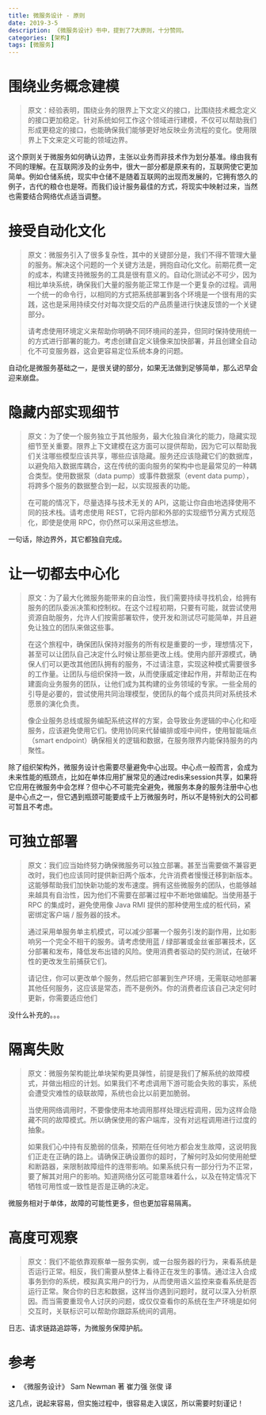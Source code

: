 ```yaml
---
title: 微服务设计 - 原则
date: 2019-3-5
description: 《微服务设计》书中，提到了7大原则，十分赞同。
categories: [架构]
tags: [微服务]
---
```


# 围绕业务概念建模
> 原文：经验表明，围绕业务的限界上下文定义的接口，比围绕技术概念定义的接口更加稳定。针对系统如何工作这个领域进行建模，不仅可以帮助我们形成更稳定的接口，也能确保我们能够更好地反映业务流程的变化。使用限界上下文来定义可能的领域边界。

这个原则关于微服务如何确认边界，主张以业务而非技术作为划分基准。缘由我有不同的理解。在互联网涉及的业务中，很大一部分都是原来有的，互联网使它更加简单。例如仓储系统，现实中仓储不是随着互联网的出现而发展的，它拥有悠久的例子，古代的粮仓也是呀。而我们设计服务最佳的方式，将现实中映射过来，当然也需要结合网络优点适当调整。

<!-- more -->

# 接受自动化文化
> 原文：微服务引入了很多复杂性，其中的关键部分是，我们不得不管理大量的服务。解决这个问题的一个关键方法是，拥抱自动化文化。前期花费一定的成本，构建支持微服务的工具是很有意义的。自动化测试必不可少，因为相比单块系统，确保我们大量的服务能正常工作是一个更复杂的过程。调用一个统一的命令行，以相同的方式把系统部署到各个环境是一个很有用的实践，这也是采用持续交付对每次提交后的产品质量进行快速反馈的一个关键部分。    
> 
> 请考虑使用环境定义来帮助你明确不同环境间的差异，但同时保持使用统一的方式进行部署的能力。考虑创建自定义镜像来加快部署，并且创建全自动化不可变服务器，这会更容易定位系统本身的问题。

自动化是微服务基础之一，是很关键的部分，如果无法做到足够简单，那么迟早会迎来崩盘。

# 隐藏内部实现细节
> 原文：为了使一个服务独立于其他服务，最大化独自演化的能力，隐藏实现细节至关重要。限界上下文建模在这方面可以提供帮助，因为它可以帮助我们关注哪些模型应该共享，哪些应该隐藏。服务还应该隐藏它们的数据库，以避免陷入数据库耦合，这在传统的面向服务的架构中也是最常见的一种耦合类型。使用数据泵（data pump）或事件数据泵（event data pump），将跨多个服务的数据整合到一起，以实现报表的功能。    
> 
> 在可能的情况下，尽量选择与技术无关的 API，这能让你自由地选择使用不同的技术栈。请考虑使用 REST，它将内部和外部的实现细节分离方式规范化，即使是使用 RPC，你仍然可以采用这些想法。

一句话，除边界外，其它都独自完成。

# 让一切都去中心化
> 原文：为了最大化微服务能带来的自治性，我们需要持续寻找机会，给拥有服务的团队委派决策和控制权。在这个过程初期，只要有可能，就尝试使用资源自助服务，允许人们按需部署软件，使开发和测试尽可能简单，并且避免让独立的团队来做这些事。
> 
> 在这个旅程中，确保团队保持对服务的所有权是重要的一步，理想情况下，甚至可以让团队自己决定什么时候让那些更改上线。使用内部开源模式，确保人们可以更改其他团队拥有的服务，不过请注意，实现这种模式需要很多的工作量。让团队与组织保持一致，从而使康威定律起作用，并帮助正在构建面向业务服务的团队，让他们成为其构建的业务领域的专家。一些全局的引导是必要的，尝试使用共同治理模型，使团队的每个成员共同对系统技术愿景的演化负责。
> 
> 像企业服务总线或服务编配系统这样的方案，会导致业务逻辑的中心化和哑服务，应该避免使用它们。使用协同来代替编排或哑中间件，使用智能端点（smart endpoint）确保相关的逻辑和数据，在服务限界内能保持服务的内聚性。

除了组织架构外，微服务设计也需要尽量避免中心出现。中心点一般而言，会成为未来性能的瓶颈点，比如在单体应用扩展常见的通过redis来session共享，如果将它应用在微服务中会怎样？但中心不可能完全避免，微服务本身的服务注册中心也是中心点之一，但它遇到瓶颈可能要成千上万微服务时，所以不是特别大的公司都可暂且不考虑。

# 可独立部署
> 原文：我们应当始终努力确保微服务可以独立部署。甚至当需要做不兼容更改时，我们也应该同时提供新旧两个版本，允许消费者慢慢迁移到新版本。这能够帮助我们加快新功能的发布速度。拥有这些微服务的团队，也能够越来越具有自治性，因为他们不需要在部署过程中不断地做编配。当使用基于 RPC 的集成时，避免使用像 Java RMI 提供的那种使用生成的桩代码，紧密绑定客户端 / 服务器的技术。
> 
> 通过采用单服务单主机模式，可以减少部署一个服务引发的副作用，比如影响另一个完全不相干的服务。请考虑使用蓝 / 绿部署或金丝雀部署技术，区分部署和发布，降低发布出错的风险。使用消费者驱动的契约测试，在破坏性的更改发生前捕获它们。
> 
> 请记住，你可以更改单个服务，然后把它部署到生产环境，无需联动地部署其他任何服务，这应该是常态，而不是例外。你的消费者应该自己决定何时更新，你需要适应他们

没什么补充的。。。

# 隔离失败
> 原文：微服务架构能比单块架构更具弹性，前提是我们了解系统的故障模式，并做出相应的计划。如果我们不考虑调用下游可能会失败的事实，系统会遭受灾难性的级联故障，系统也会比以前更加脆弱。
> 
> 当使用网络调用时，不要像使用本地调用那样处理远程调用，因为这样会隐藏不同的故障模式。所以确保使用的客户端库，没有对远程调用进行过度的抽象。
> 
> 如果我们心中持有反脆弱的信条，预期在任何地方都会发生故障，这说明我们正走在正确的路上。请确保正确设置你的超时，了解何时及如何使用舱壁和断路器，来限制故障组件的连带影响。如果系统只有一部分行为不正常，要了解其对用户的影响。知道网络分区可能意味着什么，以及在特定情况下牺牲可用性或一致性是否是正确的决定。

微服务相对于单体，故障的可能性更多，但也更加容易隔离。

# 高度可观察
> 原文：我们不能依靠观察单一服务实例，或一台服务器的行为，来看系统是否运行正常。相反，我们需要从整体上看待正在发生的事情。通过注入合成事务到你的系统，模拟真实用户的行为，从而使用语义监控来查看系统是否运行正常。聚合你的日志和数据，这样当你遇到问题时，就可以深入分析原因。而当需要重现令人讨厌的问题，或仅仅查看你的系统在生产环境是如何交互时，关联标识可以帮助你跟踪系统间的调用。

日志、请求链路追踪等，为微服务保障护航。

# 参考
- 《微服务设计》 Sam Newman 著 崔力强 张俊 译

这几点，说起来容易，但实施过程中，很容易走入误区，所以需要时刻谨记！
